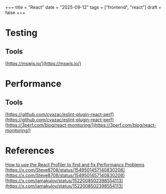 +++
title = "React"
date = "2025-09-12"
tags = ["frontend", "react"]
draft = false
+++

# Testing

## Tools

[https://mswjs.io/](https://mswjs.io/)

# Performance

## Tools

[https://github.com/cvazac/eslint-plugin-react-perf](https://github.com/cvazac/eslint-plugin-react-perf)
[https://3perf.com/blog/react-monitoring/](https://3perf.com/blog/react-monitoring/)

# References

[How to use the React Profiler to find and fix Performancs Problems](https://www.youtube.com/watch?v=00RoZflFE34)
[https://x.com/Steve8708/status/1549501457140830208](https://x.com/Steve8708/status/1549501457140830208)
[https://x.com/iamakulov/status/1522008502398554113](https://x.com/iamakulov/status/1522008502398554113)
